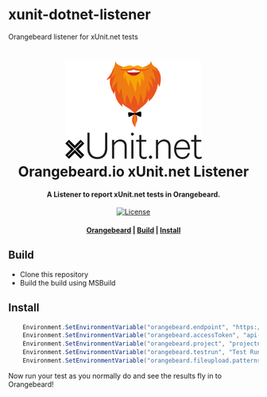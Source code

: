# xunit-dotnet-listener
Orangebeard listener for xUnit.net tests
<h1 align="center">
  <a href="https://github.com/orangebeard-io/xunit-dotnet-listener">
    <img src="https://raw.githubusercontent.com/orangebeard-io/xunit-dotnet-listener/main/.github/logo.svg" alt="Orangebeard.io xUnit.net Test Listener" height="200">
  </a>
  <br>Orangebeard.io xUnit.net Listener<br>
</h1>

<h4 align="center">A Listener to report xUnit.net tests in Orangebeard.</h4>

<p align="center">
  <a href="https://github.com/orangebeard-io/xunit-dotnet-listener/blob/main/LICENSE.txt">
    <img src="https://img.shields.io/github/license/orangebeard-io/xunit-dotnet-listener?style=flat-square"
      alt="License" />
  </a>
</p>

<div align="center">
  <h4>
    <a href="https://orangebeard.io">Orangebeard</a> |
    <a href="#build">Build</a> |
    <a href="#install">Install</a>
  </h4>
</div>

## Build
 * Clone this repository
 * Build the build using MSBuild

## Install

```cs
    Environment.SetEnvironmentVariable("orangebeard.endpoint", "https://your-instance.orangebeard.app");
    Environment.SetEnvironmentVariable("orangebeard.accessToken", "api-token-for-orangebeard");
    Environment.SetEnvironmentVariable("orangebeard.project", "projectname");
    Environment.SetEnvironmentVariable("orangebeard.testrun", "Test Run name");
    Environment.SetEnvironmentVariable("orangebeard.fileupload.patterns", @".*\.txt;.*\.bat"); //OPTIONAL
```

Now run your test as you normally do and see the results fly in to Orangebeard!
